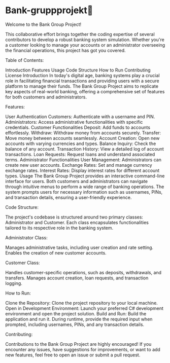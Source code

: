 # Bank-gruppprojekt🏦

Welcome to the Bank Group Project! 

This collaborative effort brings together the coding expertise of several contributors to develop a robust banking system simulation. Whether you're a customer looking to manage your accounts or an administrator overseeing the financial operations, this project has got you covered.

Table of Contents:

Introduction
Features
Usage
Code Structure
How to Run
Contributing
License
Introduction
In today's digital age, banking systems play a crucial role in facilitating financial transactions and providing users with a secure platform to manage their funds. The Bank Group Project aims to replicate key aspects of real-world banking, offering a comprehensive set of features for both customers and administrators.

Features:

User Authentication
Customers: Authenticate with a username and PIN.
Administrators: Access administrative functionalities with specific credentials.
Customer Functionalities
Deposit: Add funds to accounts effortlessly.
Withdraw: Withdraw money from accounts securely.
Transfer: Move money between accounts seamlessly.
Account Creation: Open new accounts with varying currencies and types.
Balance Inquiry: Check the balance of any account.
Transaction History: View a detailed log of account transactions.
Loan Requests: Request loans and understand associated terms.
Administrator Functionalities
User Management: Administrators can create new user accounts.
Exchange Rates: Set and manage currency exchange rates.
Interest Rates: Display interest rates for different account types.
Usage
The Bank Group Project provides an interactive command-line interface for users. Both customers and administrators can navigate through intuitive menus to perform a wide range of banking operations. The system prompts users for necessary information such as usernames, PINs, and transaction details, ensuring a user-friendly experience.

Code Structure:

The project's codebase is structured around two primary classes: Administrator and Customer. Each class encapsulates functionalities tailored to its respective role in the banking system.

Administrator Class:

Manages administrative tasks, including user creation and rate setting.
Enables the creation of new customer accounts.

Customer Class:

Handles customer-specific operations, such as deposits, withdrawals, and transfers.
Manages account creation, loan requests, and transaction logging.

How to Run:

Clone the Repository: Clone the project repository to your local machine.
Open in Development Environment: Launch your preferred C# development environment and open the project solution.
Build and Run: Build the application and run it.
During runtime, provide the required input when prompted, including usernames, PINs, and any transaction details.

Contributing:


Contributions to the Bank Group Project are highly encouraged! If you encounter any issues, have suggestions for improvements, or want to add new features, feel free to open an issue or submit a pull request.
